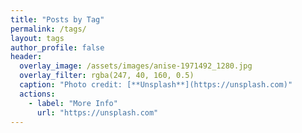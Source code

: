 ```yaml
---
title: "Posts by Tag"
permalink: /tags/
layout: tags
author_profile: false
header:
  overlay_image: /assets/images/anise-1971492_1280.jpg
  overlay_filter: rgba(247, 40, 160, 0.5)
  caption: "Photo credit: [**Unsplash**](https://unsplash.com)"
  actions:
    - label: "More Info"
      url: "https://unsplash.com"
---
```

